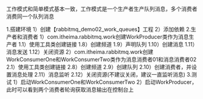 工作模式和简单模式基本一致，工作模式是一个生产者生产队列消息，多个消费者消费同一个队列消息

1.搭建环境
 1）创建【rabbitmq_demo02_work_queues】工程
 2）添加依赖
2.生产者和消费者
 1）com.itheima.rabbitmq.work创建WorkProducer类作为消息生产者
	1.1）使用工具类创建链接
	1.8）创建频道
	1.9）声明队列
	1.10）创建消息
	1.11）消息发送
	1.12）关闭资源
 2）com.itheima.rabbitmq.work创建WorkConsumerOne和WorkConsumerTwo类作为消息消费者01和消息消费者02
    2.1）使用工具类创建链接
	2.8）创建频道
	2.9）创建队列
	2.10）创建消费者，并设置消息处理
	2.11）消息监听
	2.12）关闭资源(不建议关闭，建议一直监听消息)
3.测试
 1）启动WorkConsumerOne和WorkConsumerTwo
 2）启动WorkProducer，此时可以看到两个消费者轮询获取消息输出在控制台上